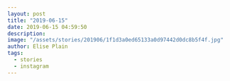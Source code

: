 ```yaml
---
layout: post
title: "2019-06-15"
date: 2019-06-15 04:59:50
description: 
image: "/assets/stories/201906/1f1d3a0ed65133a0d97442d0dc8b5f4f.jpg"
author: Elise Plain
tags: 
  - stories
  - instagram
---
```



<p></p>
